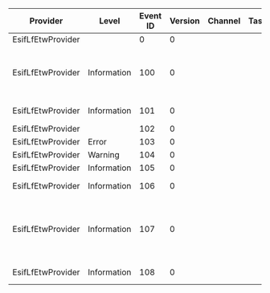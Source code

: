 Provider           |  Level        |  Event ID  |  Version  |  Channel  |  Task  |  Opcode  |  Keyword           |  Message
-------------------|---------------|------------|-----------|-----------|--------|----------|--------------------|----------------------------------------------------------------------------------
EsifLfEtwProvider  |               |  0         |  0        |           |        |          |                    |  {stringPtr}
EsifLfEtwProvider  |  Information  |  100       |  0        |           |        |  Start   |  ApiTrace Windows  |  INFO: ISR Start;  Interrupt = {Interrupt}; MessageID = {MessageID}
EsifLfEtwProvider  |  Information  |  101       |  0        |           |        |  Stop    |  ApiTrace Windows  |  INFO: ISR End;  Status = {Status}
EsifLfEtwProvider  |               |  102       |  0        |           |        |          |  Windows           |  DEBUG: {String}
EsifLfEtwProvider  |  Error        |  103       |  0        |           |        |          |  Windows           |  ERROR: {String}
EsifLfEtwProvider  |  Warning      |  104       |  0        |           |        |          |  Windows           |  WARN: {String}
EsifLfEtwProvider  |  Information  |  105       |  0        |           |        |          |  Windows           |  INFO: {String}
EsifLfEtwProvider  |  Information  |  106       |  0        |           |        |          |  Windows           |  INFO: {String}; Status = {Status}
EsifLfEtwProvider  |  Information  |  107       |  0        |           |        |          |  ApiTrace Windows  |  INFO: DPC Start; Interrupt = {Interrupt}; Associated Object = {AssociatedObject}
EsifLfEtwProvider  |  Information  |  108       |  0        |           |        |  Stop    |  ApiTrace Windows  |